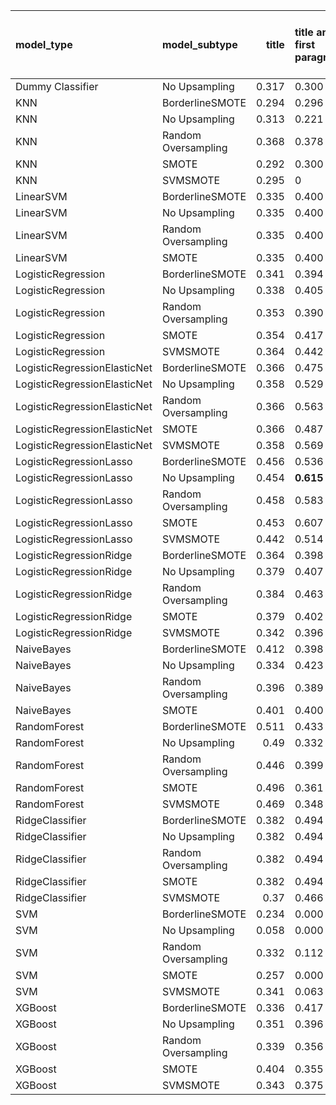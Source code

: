 | model_type                   | model_subtype       |   title | title and first paragraph   |   title and 5 sentences |   title and 10 sentences |   title and first sentence each paragraph |   raw text |
|:-----------------------------|:--------------------|--------:|:----------------------------|------------------------:|-------------------------:|------------------------------------------:|-----------:|
| Dummy Classifier             | No Upsampling       |   0.317 | 0.300                       |                   0.281 |                    0.3   |                                     0.308 |      0.292 |
| KNN                          | BorderlineSMOTE     |   0.294 | 0.296                       |                   0.276 |                    0.285 |                                     0.317 |      0.297 |
| KNN                          | No Upsampling       |   0.313 | 0.221                       |                   0.216 |                    0.282 |                                     0.152 |      0.323 |
| KNN                          | Random Oversampling |   0.368 | 0.378                       |                   0.276 |                    0.283 |                                     0.202 |      0.325 |
| KNN                          | SMOTE               |   0.292 | 0.300                       |                   0.297 |                    0.295 |                                     0.321 |      0.295 |
| KNN                          | SVMSMOTE            |   0.295 | 0                           |                   0     |                    0     |                                     0     |      0.297 |
| LinearSVM                    | BorderlineSMOTE     |   0.335 | 0.400                       |                   0.43  |                    0.383 |                                     0.425 |      0.396 |
| LinearSVM                    | No Upsampling       |   0.335 | 0.400                       |                   0.43  |                    0.383 |                                     0.425 |      0.396 |
| LinearSVM                    | Random Oversampling |   0.335 | 0.400                       |                   0.43  |                    0.383 |                                     0.425 |      0.396 |
| LinearSVM                    | SMOTE               |   0.335 | 0.400                       |                   0.43  |                    0.383 |                                     0.425 |      0.396 |
| LogisticRegression           | BorderlineSMOTE     |   0.341 | 0.394                       |                   0.401 |                    0.394 |                                     0.414 |      0.448 |
| LogisticRegression           | No Upsampling       |   0.338 | 0.405                       |                   0.465 |                    0.419 |                                     0.397 |      0.405 |
| LogisticRegression           | Random Oversampling |   0.353 | 0.390                       |                   0.424 |                    0.406 |                                     0.405 |      0.402 |
| LogisticRegression           | SMOTE               |   0.354 | 0.417                       |                   0.401 |                    0.387 |                                     0.425 |      0.407 |
| LogisticRegression           | SVMSMOTE            |   0.364 | 0.442                       |                   0.394 |                    0.378 |                                     0.383 |      0.407 |
| LogisticRegressionElasticNet | BorderlineSMOTE     |   0.366 | 0.475                       |                   0.445 |                    0.57  |                                     0.473 |      0.468 |
| LogisticRegressionElasticNet | No Upsampling       |   0.358 | 0.529                       |                   0.431 |                    0.556 |                                     0.438 |      0.405 |
| LogisticRegressionElasticNet | Random Oversampling |   0.366 | 0.563                       |                   0.435 |                    0.548 |                                     0.462 |      0.482 |
| LogisticRegressionElasticNet | SMOTE               |   0.366 | 0.487                       |                   0.41  |                    0.588 |                                     0.465 |      0.48  |
| LogisticRegressionElasticNet | SVMSMOTE            |   0.358 | 0.569                       |                   0.443 |                    0.545 |                                     0.498 |      0.493 |
| LogisticRegressionLasso      | BorderlineSMOTE     |   0.456 | 0.536                       |                   0.443 |                    0.461 |                                     0.422 |      0.461 |
| LogisticRegressionLasso      | No Upsampling       |   0.454 | **0.615**                   |                   0.416 |                    0.378 |                                     0.424 |      0.455 |
| LogisticRegressionLasso      | Random Oversampling |   0.458 | 0.583                       |                   0.534 |                    0.423 |                                     0.439 |      0.468 |
| LogisticRegressionLasso      | SMOTE               |   0.453 | 0.607                       |                   0.447 |                    0.417 |                                     0.427 |      0.456 |
| LogisticRegressionLasso      | SVMSMOTE            |   0.442 | 0.514                       |                   0.523 |                    0.437 |                                     0.443 |      0.451 |
| LogisticRegressionRidge      | BorderlineSMOTE     |   0.364 | 0.398                       |                   0.431 |                    0.383 |                                     0.378 |      0.488 |
| LogisticRegressionRidge      | No Upsampling       |   0.379 | 0.407                       |                   0.44  |                    0.416 |                                     0.4   |      0.391 |
| LogisticRegressionRidge      | Random Oversampling |   0.384 | 0.463                       |                   0.41  |                    0.499 |                                     0.407 |      0.485 |
| LogisticRegressionRidge      | SMOTE               |   0.379 | 0.402                       |                   0.408 |                    0.459 |                                     0.42  |      0.477 |
| LogisticRegressionRidge      | SVMSMOTE            |   0.342 | 0.396                       |                   0.417 |                    0.41  |                                     0.343 |      0.375 |
| NaiveBayes                   | BorderlineSMOTE     |   0.412 | 0.398                       |                   0.429 |                    0.448 |                                     0.45  |      0.501 |
| NaiveBayes                   | No Upsampling       |   0.334 | 0.423                       |                   0.469 |                    0.41  |                                     0.4   |      0.538 |
| NaiveBayes                   | Random Oversampling |   0.396 | 0.389                       |                   0.423 |                    0.431 |                                     0.411 |      0.519 |
| NaiveBayes                   | SMOTE               |   0.401 | 0.400                       |                   0.433 |                    0.468 |                                     0.417 |      0.531 |
| RandomForest                 | BorderlineSMOTE     |   0.511 | 0.433                       |                   0.372 |                    0.373 |                                     0.408 |      0.423 |
| RandomForest                 | No Upsampling       |   0.49  | 0.332                       |                   0.38  |                    0.504 |                                     0.398 |      0.387 |
| RandomForest                 | Random Oversampling |   0.446 | 0.399                       |                   0.467 |                    0.43  |                                     0.412 |      0.405 |
| RandomForest                 | SMOTE               |   0.496 | 0.361                       |                   0.385 |                    0.401 |                                     0.438 |      0.404 |
| RandomForest                 | SVMSMOTE            |   0.469 | 0.348                       |                   0.392 |                    0.344 |                                     0.424 |      0.409 |
| RidgeClassifier              | BorderlineSMOTE     |   0.382 | 0.494                       |                   0.382 |                    0.466 |                                     0.403 |      0.487 |
| RidgeClassifier              | No Upsampling       |   0.382 | 0.494                       |                   0.382 |                    0.466 |                                     0.403 |      0.487 |
| RidgeClassifier              | Random Oversampling |   0.382 | 0.494                       |                   0.382 |                    0.466 |                                     0.403 |      0.487 |
| RidgeClassifier              | SMOTE               |   0.382 | 0.494                       |                   0.382 |                    0.466 |                                     0.403 |      0.487 |
| RidgeClassifier              | SVMSMOTE            |   0.37  | 0.466                       |                   0.366 |                    0.382 |                                     0.336 |      0.482 |
| SVM                          | BorderlineSMOTE     |   0.234 | 0.000                       |                   0     |                    0     |                                     0.111 |      0     |
| SVM                          | No Upsampling       |   0.058 | 0.000                       |                   0.111 |                    0     |                                     0.111 |      0     |
| SVM                          | Random Oversampling |   0.332 | 0.112                       |                   0.319 |                    0.07  |                                     0.063 |      0     |
| SVM                          | SMOTE               |   0.257 | 0.000                       |                   0     |                    0     |                                     0.111 |      0     |
| SVM                          | SVMSMOTE            |   0.341 | 0.063                       |                   0.198 |                    0     |                                     0     |      0.087 |
| XGBoost                      | BorderlineSMOTE     |   0.336 | 0.417                       |                   0.337 |                    0.46  |                                     0.388 |      0.427 |
| XGBoost                      | No Upsampling       |   0.351 | 0.396                       |                   0.403 |                    0.363 |                                     0.371 |      0.471 |
| XGBoost                      | Random Oversampling |   0.339 | 0.356                       |                   0.417 |                    0.394 |                                     0.379 |      0.51  |
| XGBoost                      | SMOTE               |   0.404 | 0.355                       |                   0.363 |                    0.386 |                                     0.353 |      0.502 |
| XGBoost                      | SVMSMOTE            |   0.343 | 0.375                       |                   0.362 |                    0.397 |                                     0.418 |      0.394 |